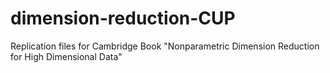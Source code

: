 # dimension-reduction-CUP
Replication files for Cambridge Book "Nonparametric Dimension Reduction for High Dimensional Data"
